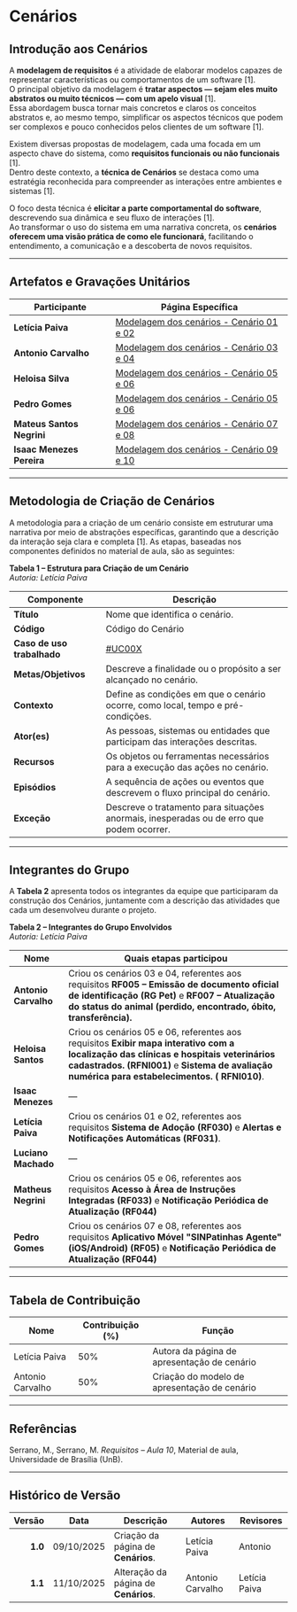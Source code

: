 # Cenários

## Introdução aos Cenários  

A **modelagem de requisitos** é a atividade de elaborar modelos capazes de representar características ou comportamentos de um software [1].  
O principal objetivo da modelagem é **tratar aspectos — sejam eles muito abstratos ou muito técnicos — com um apelo visual** [1].  
Essa abordagem busca tornar mais concretos e claros os conceitos abstratos e, ao mesmo tempo, simplificar os aspectos técnicos que podem ser complexos e pouco conhecidos pelos clientes de um software [1].

Existem diversas propostas de modelagem, cada uma focada em um aspecto chave do sistema, como **requisitos funcionais ou não funcionais** [1].  
Dentro deste contexto, a **técnica de Cenários** se destaca como uma estratégia reconhecida para compreender as interações entre ambientes e sistemas [1].

O foco desta técnica é **elicitar a parte comportamental do software**, descrevendo sua dinâmica e seu fluxo de interações [1].  
Ao transformar o uso do sistema em uma narrativa concreta, os **cenários oferecem uma visão prática de como ele funcionará**, facilitando o entendimento, a comunicação e a descoberta de novos requisitos.

---

## Artefatos e Gravações Unitários  

| Participante | Página Específica |
|---------------|------------------|
| **Letícia Paiva** | [Modelagem dos cenários - Cenário 01 e 02](/modelagem/gravacoes/leticia/cenarios.md) |
| **Antonio Carvalho** | [Modelagem dos cenários - Cenário 03 e 04](/modelagem/gravacoes/antonio/cenarios.md) |
| **Heloisa Silva** | [Modelagem dos cenários - Cenário 05 e 06](/modelagem/gravacoes/heloisa/cenarios.md) |
| **Pedro Gomes** | [Modelagem dos cenários - Cenário 05 e 06](/modelagem/gravacoes/pedro/cenarios.md) |
| **Mateus Santos Negrini** | [Modelagem dos cenários - Cenário 07 e 08](/modelagem/gravacoes/mateus/cenarios.md) |
| **Isaac Menezes Pereira** | [Modelagem dos cenários - Cenário 09 e 10](/modelagem/gravacoes/isaac/cenarios.md) |



---

## Metodologia de Criação de Cenários 

A metodologia para a criação de um cenário consiste em estruturar uma narrativa por meio de abstrações específicas, garantindo que a descrição da interação seja clara e completa [1]. As etapas, baseadas nos componentes definidos no material de aula, são as seguintes:

**Tabela 1 – Estrutura para Criação de um Cenário**  
*Autoria: Letícia Paiva*

| **Componente**     | **Descrição**                                                                                      |
|--------------------|----------------------------------------------------------------------------------------------------|
| **Título**         | Nome que identifica o cenário.                                                                     |
| **Código** | Código do Cenário |
| **Caso de uso trabalhado** | [#UC00X](...)|
| **Metas/Objetivos**| Descreve a finalidade ou o propósito a ser alcançado no cenário.                                   |
| **Contexto**       | Define as condições em que o cenário ocorre, como local, tempo e pré-condições.                   |
| **Ator(es)**       | As pessoas, sistemas ou entidades que participam das interações descritas.                         |
| **Recursos**       | Os objetos ou ferramentas necessários para a execução das ações no cenário.                        |
| **Episódios**      | A sequência de ações ou eventos que descrevem o fluxo principal do cenário.                        |
| **Exceção**        | Descreve o tratamento para situações anormais, inesperadas ou de erro que podem ocorrer.           |

---

## Integrantes do Grupo  

A **Tabela 2** apresenta todos os integrantes da equipe que participaram da construção dos Cenários, juntamente com a descrição das atividades que cada um desenvolveu durante o projeto.  

**Tabela 2 – Integrantes do Grupo Envolvidos**  
*Autoria: Letícia Paiva*

| **Nome**            | **Quais etapas participou** |
|---------------------|------------------------------|
| **Antonio Carvalho**| Criou os cenários 03 e 04, referentes aos requisitos **RF005 – Emissão de documento oficial de identificação (RG Pet)** e **RF007 – Atualização do status do animal (perdido, encontrado, óbito, transferência).**                           |
| **Heloisa Santos**  | Criou os cenários 05 e 06, referentes aos requisitos **Exibir mapa interativo com a localização das clínicas e hospitais veterinários cadastrados. (RFNI001)** e **Sistema de avaliação numérica para estabelecimentos. ( RFNI010)**.|
| **Isaac Menezes**   | —                            |
| **Letícia Paiva**   | Criou os cenários 01 e 02, referentes aos requisitos **Sistema de Adoção (RF030)** e **Alertas e Notificações Automáticas (RF031)**. |
| **Luciano Machado** | —                            |
| **Matheus Negrini** | Criou os cenários 05 e 06, referentes aos requisitos **Acesso à Área de Instruções Integradas (RF033)** e **Notificação Periódica de Atualização (RF044)** |
| **Pedro Gomes**     | Criou os cenários 07 e 08, referentes aos requisitos **Aplicativo Móvel "SINPatinhas Agente" (iOS/Android) (RF05)** e **Notificação Periódica de Atualização (RF044)**                        |

---

## Tabela de Contribuição

| **Nome**           | **Contribuição (%)** | **Função**                                      |
|---------------------|----------------------|-------------------------------------------------|
| Letícia Paiva       | 50%                  | Autora da página de apresentação de cenário     |
| Antonio Carvalho    | 50%                  | Criação do modelo de apresentação de cenário    |


---

## Referências  

Serrano, M., Serrano, M. *Requisitos – Aula 10*, Material de aula, Universidade de Brasília (UnB).

---

## Histórico de Versão  

| **Versão** | **Data**   | **Descrição**                                                        | **Autores** | **Revisores** |
|-----------:|------------|--------------------------------------------------------------------|--------------|---------------|
| **1.0**    | 09/10/2025 | Criação da página de **Cenários**.| Letícia Paiva | Antonio |
| **1.1**    | 11/10/2025 | Alteração da página de **Cenários**.| Antonio Carvalho | Letícia Paiva |